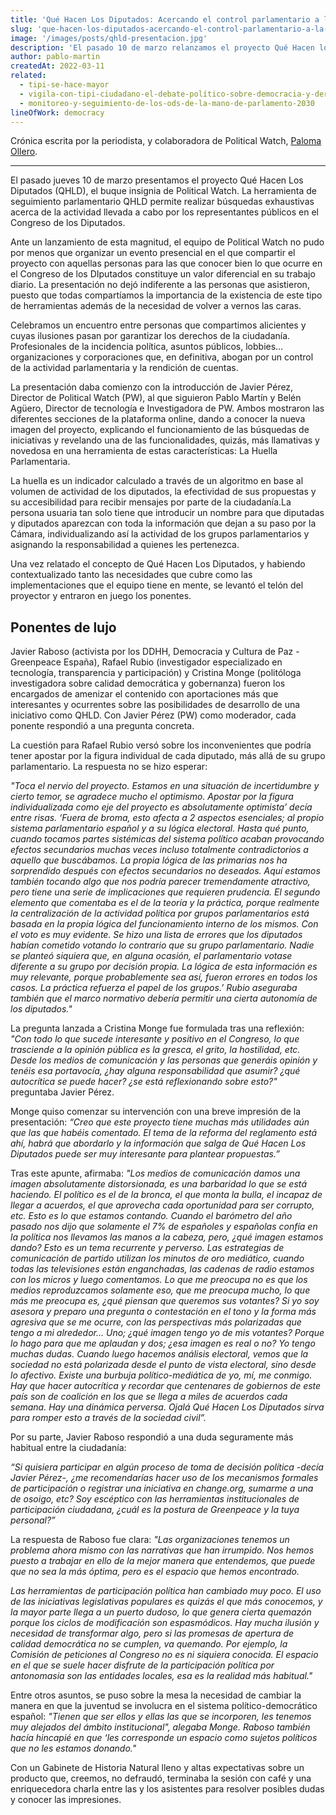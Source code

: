 ```yaml
---
title: 'Qué Hacen Los Diputados: Acercando el control parlamentario a la ciudadanía'
slug: 'que-hacen-los-diputados-acercando-el-control-parlamentario-a-la-ciudadania'
image: '/images/posts/qhld-presentacion.jpg'
description: 'El pasado 10 de marzo relanzamos el proyecto Qué Hacen los Diputados manteniendo el espíritu del proyecto original e incorporando todas las innovaciones de nuestras herramientas de seguimiento parlamentario como TiPi Ciudadano.Con motivo de este lanzamiento, organizamos un evento que reunió  a multitud de personas relevantes.'
author: pablo-martin
createdAt: 2022-03-11
related:
  - tipi-se-hace-mayor
  - vigila-con-tipi-ciudadano-el-debate-político-sobre-democracia-y-derechos-en-la-era-digital
  - monitoreo-y-seguimiento-de-los-ods-de-la-mano-de-parlamento-2030
lineOfWork: democracy
---
```


Crónica escrita por la periodista, y colaboradora de Political Watch, [Paloma Ollero](https://www.linkedin.com/in/palomaollero/).

---

El pasado jueves 10 de marzo presentamos el proyecto Qué Hacen Los Diputados (QHLD), el buque insignia de Political Watch.
La herramienta de  seguimiento parlamentario QHLD permite realizar búsquedas exhaustivas acerca de la actividad llevada a cabo por los representantes públicos en el Congreso de los Diputados.

Ante un lanzamiento de esta magnitud, el equipo de Political Watch no pudo por menos que organizar un evento presencial en el que compartir el proyecto con aquellas personas para las que conocer bien lo que ocurre en el Congreso de los DIputados constituye un valor diferencial en su trabajo diario. La presentación no dejó indiferente a las personas que asistieron, puesto que todas  compartíamos la importancia de la existencia de este tipo de herramientas además de la necesidad de  volver a vernos las caras.

Celebramos un encuentro entre personas que compartimos alicientes y cuyas ilusiones pasan por garantizar los derechos de la ciudadanía. Profesionales de la incidencia política, asuntos públicos, lobbies… organizaciones y corporaciones que, en definitiva, abogan por un control de la actividad parlamentaria y la rendición de cuentas.

La presentación daba comienzo con la introducción de Javier Pérez, Director de Political Watch (PW), al que siguieron Pablo Martín y Belén Agüero, Director de tecnología e Investigadora de PW. Ambos mostraron las diferentes secciones de la plataforma online, dando a conocer la nueva imagen del proyecto, explicando el funcionamiento de las búsquedas de iniciativas y revelando una de las funcionalidades, quizás, más llamativas y novedosa en una herramienta de estas características: La Huella Parlamentaria.

La huella es un indicador calculado a través de un algoritmo en base al volumen de actividad de los diputados, la efectividad de sus propuestas y su accesibilidad para recibir mensajes por parte de la ciudadanía.La persona usuaria tan solo tiene que introducir un nombre para que diputadas y diputados aparezcan con toda la información que dejan a su paso por la Cámara, individualizando así la actividad de los grupos parlamentarios y asignando la responsabilidad a quienes les pertenezca.

Una vez relatado el concepto de Qué Hacen Los Diputados, y habiendo contextualizado tanto las necesidades que cubre como las implementaciones que el equipo tiene en mente, se levantó el telón del proyector y entraron en juego los ponentes.

## Ponentes de lujo

Javier Raboso (activista por los DDHH, Democracia y Cultura de Paz - Greenpeace España), Rafael Rubio (investigador especializado en tecnología, transparencia y participación) y Cristina Monge (politóloga investigadora sobre calidad democrática y gobernanza) fueron los encargados de amenizar el contenido con aportaciones más que interesantes y ocurrentes sobre las posibilidades de  desarrollo de una iniciativo como QHLD. Con Javier Pérez (PW)  como moderador, cada ponente respondió a una pregunta concreta.

La cuestión para Rafael Rubio versó sobre los inconvenientes que podría tener apostar por la figura individual de cada diputado, más allá de su grupo parlamentario. La respuesta no se hizo esperar:

*"Toca el nervio del proyecto. Estamos en una situación de incertidumbre y cierto temor, se agradece mucho el optimismo. Apostar por la figura individualizada como eje del proyecto es absolutamente optimista’ decía entre risas. ‘Fuera de broma, esto afecta a 2 aspectos esenciales; al propio sistema parlamentario español y a su lógica electoral. Hasta qué punto, cuando tocamos partes sistémicas del sistema político acaban provocando efectos secundarios muchas veces incluso totalmente contradictorios a aquello que buscábamos. La propia lógica de las primarias nos ha sorprendido después con efectos secundarios no deseados. Aquí estamos también tocando algo que nos podría parecer tremendamente atractivo, pero tiene una serie de implicaciones que requieren prudencia. El segundo elemento que comentaba es el de la teoría y la práctica, porque realmente la centralización de la actividad política por grupos parlamentarios está basada en la propia lógica del funcionamiento interno de los mismos. Con el voto es muy evidente. Se hizo una lista de errores que los diputados habían cometido votando lo contrario que su grupo parlamentario. Nadie se planteó siquiera que, en alguna ocasión, el parlamentario votase diferente a su grupo por decisión propia. La lógica de esta información es muy relevante, porque probablemente sea así, fueron errores en todos los casos. La práctica refuerza el papel de los grupos.’ Rubio aseguraba también que el marco normativo debería permitir una cierta autonomía de los diputados."*

La pregunta lanzada a Cristina Monge fue formulada tras una reflexión: *"Con todo lo que sucede interesante y positivo en el Congreso, lo que trasciende a la opinión pública es la gresca, el grito, la hostilidad, etc. Desde los medios de comunicación y las personas que generáis opinión y tenéis esa portavocía, ¿hay alguna responsabilidad que asumir? ¿qué autocrítica se puede hacer? ¿se está reflexionando sobre esto?"* preguntaba Javier Pérez.

Monge quiso comenzar su intervención con una breve impresión de la presentación: *“Creo que este proyecto tiene muchas más utilidades aún que las que habéis comentado. El tema de la reforma del reglamento está ahí, habrá que abordarlo y la información que salga de Qué Hacen Los Diputados puede ser muy interesante para plantear propuestas.”*

Tras este apunte, afirmaba: *"Los medios de comunicación damos una imagen absolutamente distorsionada, es una barbaridad lo que se está haciendo. El político es el de la bronca, el que monta la bulla, el incapaz de llegar a acuerdos, el que aprovecha cada oportunidad para ser corrupto, etc. Esto es lo que estamos contando. Cuando el barómetro del año pasado nos dijo que solamente el 7% de españoles y españolas confía en la política nos llevamos las manos a la cabeza, pero, ¿qué imagen estamos dando? Esto es un tema recurrente y perverso. Las estrategias de comunicación de partido utilizan los minutos de oro mediático, cuando todas las televisiones están enganchadas, las cadenas de radio estamos con los micros y luego comentamos. Lo que me preocupa no es que los medios reproduzcamos solamente eso, que me preocupa mucho, lo que más me preocupa es, ¿qué piensan que queremos sus votantes? Si yo soy asesora y preparo una pregunta o contestación en el tono y la forma más agresiva que se me ocurre, con las perspectivas más polarizadas que tengo a mi alrededor… Uno; ¿qué imagen tengo yo de mis votantes? Porque lo hago para que me aplaudan y dos; ¿esa imagen es real o no? Yo tengo muchas dudas. Cuando luego hacemos análisis electoral, vemos que la sociedad no está polarizada desde el punto de vista electoral, sino desde lo afectivo. Existe una burbuja político-mediática de yo, mí, me conmigo. Hay que hacer autocrítica y recordar que centenares de gobiernos de este país son de coalición en los que se llega a miles de acuerdos cada semana. Hay una dinámica perversa. Ojalá Qué Hacen Los Diputados sirva para romper esto a través de la sociedad civil”.*

Por su parte, Javier Raboso respondió a una duda seguramente más habitual entre la ciudadanía:

*“Si quisiera participar en algún proceso de toma de decisión política -decía Javier Pérez-, ¿me recomendarías hacer uso de los mecanismos formales de participación o registrar una iniciativa en change.org, sumarme a una de osoigo, etc? Soy escéptico con las herramientas institucionales de participación ciudadana, ¿cuál es la postura de Greenpeace y la tuya personal?”*

La respuesta de Raboso fue clara: *"Las organizaciones tenemos un problema ahora mismo con las narrativas que han irrumpido. Nos hemos puesto a trabajar en ello de la mejor manera que entendemos, que puede que no sea la más óptima, pero es el espacio que hemos encontrado.*

*Las herramientas de participación política han cambiado muy poco. El uso de las iniciativas legislativas populares es quizás el que más conocemos, y la mayor parte llega a un puerto dudoso, lo que genera cierta quemazón porque los ciclos de modificación son espasmódicos. Hay mucha ilusión y necesidad de transformar algo, pero si las promesas de apertura de calidad democrática no se cumplen, va quemando. Por ejemplo, la Comisión de peticiones al Congreso no es ni siquiera conocida. El espacio en el que se suele hacer disfrute de la participación política por antonomasia son las entidades locales, esa es la realidad más habitual."*

Entre otros asuntos, se puso sobre la mesa la necesidad de cambiar la manera en que la juventud se involucra en el sistema político-democrático español: *"Tienen que ser ellos y ellas las que se incorporen, les tenemos muy alejados del ámbito institucional", alegaba Monge. Raboso también hacía hincapié en que ‘les corresponde un espacio como sujetos políticos que no les estamos donando."*

Con un Gabinete de Historia Natural lleno y altas expectativas sobre un producto que, creemos, no defraudó, terminaba la sesión con café y una enriquecedora charla entre las y los asistentes para resolver posibles dudas y conocer las impresiones.
